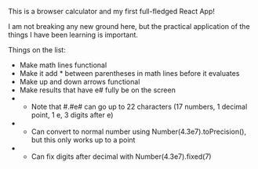 This is a browser calculator and my first full-fledged React App!

I am not breaking any new ground here, but the practical application of the things I have been learning is important.

Things on the list:
- Make math lines functional
- Make it add * between parentheses in math lines before it evaluates
- Make up and down arrows functional
- Make results that have e# fully be on the screen
- - Note that #.#e# can go up to 22 characters (17 numbers, 1 decimal point, 1 e, 3 digits after e)
- - Can convert to normal number using Number(4.3e7).toPrecision(), but this only works up to a point
- - Can fix digits after decimal with Number(4.3e7).fixed(7)